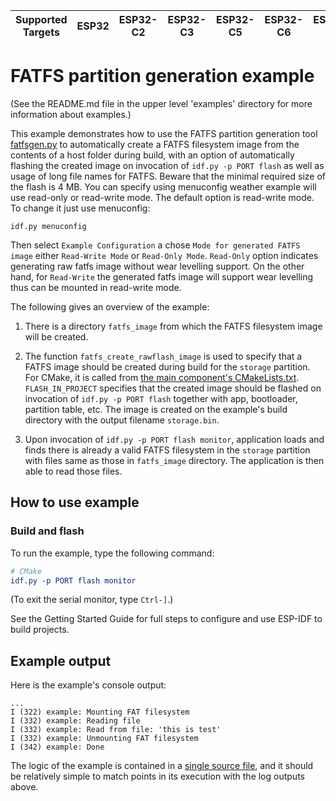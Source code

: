 | Supported Targets | ESP32 | ESP32-C2 | ESP32-C3 | ESP32-C5 | ESP32-C6 | ESP32-H2 | ESP32-P4 | ESP32-S2 | ESP32-S3 |
| ----------------- | ----- | -------- | -------- | -------- | -------- | -------- | -------- | -------- | -------- |

# FATFS partition generation example

(See the README.md file in the upper level 'examples' directory for more information about examples.)

This example demonstrates how to use the FATFS partition
generation tool [fatfsgen.py](../../../components/fatfs/fatfsgen.py) to automatically create a FATFS
filesystem image from the contents of a host folder during build, with an option of
automatically flashing the created image on invocation of `idf.py -p PORT flash` as well as usage of long file names for FATFS.
Beware that the minimal required size of the flash is 4 MB.
You can specify using menuconfig weather example will use read-only or read-write mode. The default option is read-write mode.
To change it just use menuconfig:

```shell
idf.py menuconfig
```

Then select `Example Configuration` a chose `Mode for generated FATFS image` either `Read-Write Mode` or `Read-Only Mode`.
`Read-Only` option indicates generating raw fatfs image without wear levelling support.
On the other hand, for `Read-Write` the generated fatfs image will support wear levelling thus can be mounted in read-write mode.


The following gives an overview of the example:

1. There is a directory `fatfs_image` from which the FATFS filesystem image will be created.

2. The function `fatfs_create_rawflash_image` is used to specify that a FATFS image
should be created during build for the `storage` partition.
For CMake, it is called from [the main component's CMakeLists.txt](./main/CMakeLists.txt).
`FLASH_IN_PROJECT` specifies that the created image
should be flashed on invocation of `idf.py -p PORT flash` together with app, bootloader, partition table, etc.
The image is created on the example's build directory with the output filename `storage.bin`.

3. Upon invocation of `idf.py -p PORT flash monitor`, application loads and
finds there is already a valid FATFS filesystem in the `storage` partition with files same as those in `fatfs_image` directory. The application is then
able to read those files.

## How to use example

### Build and flash

To run the example, type the following command:

```CMake
# CMake
idf.py -p PORT flash monitor
```

(To exit the serial monitor, type ``Ctrl-]``.)

See the Getting Started Guide for full steps to configure and use ESP-IDF to build projects.

## Example output

Here is the example's console output:

```
...
I (322) example: Mounting FAT filesystem
I (332) example: Reading file
I (332) example: Read from file: 'this is test'
I (332) example: Unmounting FAT filesystem
I (342) example: Done
```

The logic of the example is contained in a [single source file](./main/fatfsgen_example_main.c),
and it should be relatively simple to match points in its execution with the log outputs above.
